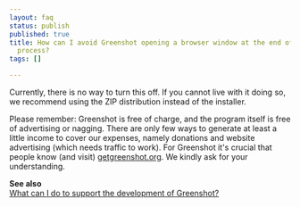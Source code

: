 ```yaml
---
layout: faq
status: publish
published: true
title: How can I avoid Greenshot opening a browser window at the end of the installation
  process?
tags: []

---
```

<p>Currently, there is no way to turn this off. If you cannot live with it doing so, we recommend using the ZIP distribution instead of the installer.</p>
<p>Please remember: Greenshot is free of charge, and the program itself is free of advertising or nagging. There are only few ways to generate at least a little income to cover our expenses, namely donations and website advertising (which needs traffic to work). For Greenshot it's crucial that people know (and visit) <a href="http://getgreenshot.org">getgreenshot.org</a>. We kindly ask for your understanding.</p>
<p><strong>See also</strong><br />
<a href="/faq/what-can-i-do-to-support-the-development-of-greenshot/" title="What can I do to support the development of Greenshot?">What can I do to support the development of Greenshot?</a></p>

